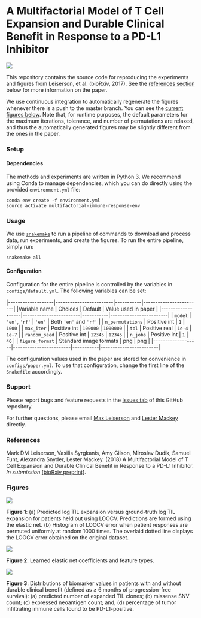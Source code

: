 

# A Multifactorial Model of T Cell Expansion and Durable Clinical Benefit in Response to a PD-L1 Inhibitor
<img src='https://travis-ci.org/lrgr/multifactorial-immune-response.svg?branch=master'>

This repository contains the source code for reproducing the experiments and figures from Leiserson, et al. (bioRxiv, 2017). See the [references section](#references) below for more information on the paper.

We use continuous integration to automatically regenerate the figures whenever there is a push to the master branch. You can see the [current figures below](#figures). Note that, for runtime purposes, the default parameters for the maximum iterations, tolerance, and number of permutations are relaxed, and thus the automatically generated figures may be slightly different from the ones in the paper.

### Setup

#### Dependencies
The methods and experiments are written in Python 3. We recommend using Conda to manage dependencies, which you can do directly using the provided `environment.yml` file:

    conda env create -f environment.yml
    source activate multifactorial-immune-response-env

### Usage

We use [`snakemake`](https://snakemake.readthedocs.io/en/latest/) to run a pipeline of commands to download and process data, run experiments, and create the figures. To run the entire pipeline, simply run:

    snakemake all

#### Configuration

Configuration for the entire pipeline is controlled by the variables in `configs/default.yml`. The following variables can be set:

|-------------------|------------------------|-----------|------------------------|
|Variable name      | Choices                | Default   | Value used in paper    |
|-------------------|------------------------|-----------|------------------------|
| `model`           | `'en'`, `'rf'`         | `'en'`    | Both `'en'` and `'rf'` |
| `n_permutations`  | Positive int           | `1`       | `1000`                 |
| `max_iter`        | Positive int           | `100000`  | `1000000`              |
| `tol`             | Positive real          | `1e-4`    | `1e-7`                 |
| `random_seed`     | Positive int           | `12345`   | `12345`                |
| `n_jobs`          | Positive int           | `1`       | `46`                   |
| `figure_format`   | Standard image formats | png       | png                    |
|-------------------|------------------------|-----------|------------------------|

The configuration values used in the paper are stored for convenience in `configs/paper.yml`. To use that configuration, change the first line of the `Snakefile` accordingly.

### Support

Please report bugs and feature requests in the [Issues tab](https://github.com/lrgr/multifactorial-immune-response/issues) of this GitHub repository.

For further questions, please email [Max Leiserson](mailto:mdml@cs.umd.edu) and [Lester Mackey](mailto:lmackey@microsoft.com) directly.

### References

Mark DM Leiserson, Vasilis Syrgkanis, Amy Gilson, Miroslav Dudik, Samuel Funt, Alexandra Snyder, Lester Mackey. (2018) A Multifactorial Model of T Cell Expansion and Durable Clinical Benefit in Response to a PD-L1 Inhibitor. _In submission_ [[bioRxiv preprint]](https://www.biorxiv.org/content/early/2017/12/08/231316).

### Figures

<img src='http://multifactorial-immune-response.lrgr.io/fig1.png'>

**Figure 1**: (a) Predicted log TIL expansion versus ground-truth log TIL expansion for patients held out using LOOCV.  Predictions are formed using the elastic net. (b) Histogram of LOOCV error when patient responses are permuted uniformly at random 1000 times.  The overlaid dotted line displays the LOOCV error obtained on the original dataset.

 <img src='http://multifactorial-immune-response.lrgr.io/fig2.png?raw=true'>

**Figure 2**: Learned elastic net coefficients and feature types.

<img src='http://multifactorial-immune-response.lrgr.io/fig3.png?raw=true'>

**Figure 3**: Distributions of biomarker values in patients with and without durable clinical benefit (defined as ≥ 6 months of progression-free survival): (a) predicted number of expanded TIL clones; (b) missense SNV count; (c) expressed neoantigen count; and, (d) percentage of tumor infiltrating immune cells found to be PD-L1-positive.
